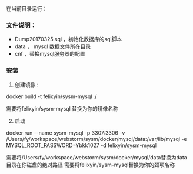 
在当前目录运行：

### 文件说明：
- Dump20170325.sql ，初始化数据库的sql脚本
- data ， mysql 数据文件所在目录
- cnf ，替换mysql服务器的配置

### 安装
1. 创建镜像 : 

docker build -t felixyin/sysm-mysql ./

需要将felixyin/sysm-mysql 替换为你的镜像名称

2. 启动

docker run --name sysm-mysql -p 3307:3306 -v /Users/fy/workspace/webstorm/sysm/docker/mysql/data:/var/lib/mysql -e MYSQL_ROOT_PASSWORD=Ybkk1027 -d felixyin/sysm-mysql

需要将/Users/fy/workspace/webstorm/sysm/docker/mysql/data替换为data目录在你磁盘的绝对路径
需要将felixyin/sysm-mysql替换为你的颈项名称

